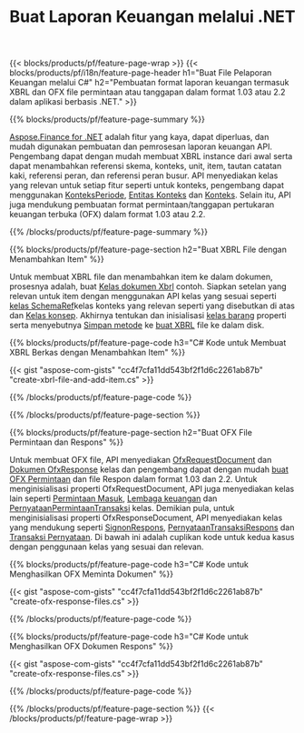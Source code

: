 ﻿---
title: Buat Laporan Keuangan melalui .NET
url: /id/net/create/
description:  C# kode untuk membuat Laporan Keuangan di XBRL, dan OFX file permintaan atau tanggapan melalui perpustakaan .NET.
---
{{< blocks/products/pf/feature-page-wrap >}}
{{< blocks/products/pf/i18n/feature-page-header h1="Buat File Pelaporan Keuangan melalui C#" h2="Pembuatan format laporan keuangan termasuk XBRL dan OFX file permintaan atau tanggapan dalam format 1.03 atau 2.2 dalam aplikasi berbasis .NET." >}}

{{% blocks/products/pf/feature-page-summary %}}

[Aspose.Finance for .NET](https://products.aspose.com/finance/net/) adalah fitur yang kaya, dapat diperluas, dan mudah digunakan pembuatan dan pemrosesan laporan keuangan API. Pengembang dapat dengan mudah membuat XBRL instance dari awal serta dapat menambahkan referensi skema, konteks, unit, item, tautan catatan kaki, referensi peran, dan 
referensi peran busur. API menyediakan kelas yang relevan untuk setiap fitur seperti untuk konteks, pengembang dapat menggunakan [KonteksPeriode](https://apireference.aspose.com/finance/net/aspose.finance.xbrl/contextperiod), [Entitas Konteks](https://apireference.aspose.com/finance/net/aspose.finance.xbrl/contextentity) dan [Konteks](https://apireference.aspose.com/finance/net/aspose.finance.xbrl/context). 
Selain itu, API juga mendukung pembuatan format permintaan/tanggapan pertukaran keuangan terbuka (OFX) dalam format 1.03 atau 2.2.

{{% /blocks/products/pf/feature-page-summary %}}

{{% blocks/products/pf/feature-page-section h2="Buat XBRL File dengan Menambahkan Item" %}}

Untuk membuat XBRL file dan menambahkan item ke dalam dokumen, prosesnya adalah, buat [Kelas dokumen Xbrl](https://apireference.aspose.com/finance/net/aspose.finance.xbrl/xbrldocument) contoh. Siapkan setelan yang relevan untuk item dengan menggunakan API kelas yang sesuai seperti [kelas SchemaRef](https://apireference.aspose.com/finance/net/aspose.finance.xbrl/schemaref)kelas konteks yang relevan seperti yang disebutkan di atas dan [Kelas konsep](https://apireference.aspose.com/finance/net/aspose.finance.xbrl/concept). Akhirnya tentukan dan inisialisasi [kelas barang](https://apireference.aspose.com/finance/net/aspose.finance.xbrl/item) properti serta menyebutnya [Simpan metode](https://apireference.aspose.com/finance/net/aspose.finance.xbrl.xbrldocument/save/methods/1) ke [buat XBRL](https://products.aspose.com/finance/net/create/xbrl/) file ke dalam disk.

{{% blocks/products/pf/feature-page-code h3="C# Kode untuk Membuat XBRL Berkas dengan Menambahkan Item" %}}

{{< gist "aspose-com-gists" "cc4f7cfa11dd543bf2f1d6c2261ab87b" "create-xbrl-file-and-add-item.cs" >}} 

{{% /blocks/products/pf/feature-page-code %}}

{{% /blocks/products/pf/feature-page-section %}}

{{% blocks/products/pf/feature-page-section h2="Buat OFX File Permintaan dan Respons" %}}


Untuk membuat OFX file, API menyediakan [OfxRequestDocument](https://apireference.aspose.com/finance/net/aspose.finance.ofx/ofxrequestdocument) dan [Dokumen OfxResponse](https://apireference.aspose.com/finance/net/aspose.finance.ofx/ofxresponsedocument) kelas dan pengembang dapat dengan mudah [buat OFX Permintaan](https://products.aspose.com/finance/net/create/ofx-request/) dan file Respon dalam format 1.03 dan 2.2. Untuk menginisialisasi properti OfxRequestDocument, API juga menyediakan kelas lain seperti [Permintaan Masuk](https://apireference.aspose.com/finance/net/aspose.finance.ofx.signon/signonrequest), [Lembaga keuangan](https://apireference.aspose.com/finance/net/aspose.finance.ofx.signon/financialinstitution) dan [PernyataanPermintaanTransaksi](https://apireference.aspose.com/finance/net/aspose.finance.ofx.bank/statementtransactionrequest) kelas. Demikian pula, untuk menginisialisasi properti OfxResponseDocument, API menyediakan kelas yang mendukung seperti [SignonRespons](https://apireference.aspose.com/finance/net/aspose.finance.ofx.signon/signonresponse),  [PernyataanTransaksiRespons](https://apireference.aspose.com/finance/net/aspose.finance.ofx.bank/statementtransactionresponse) dan [Transaksi Pernyataan](https://apireference.aspose.com/finance/net/aspose.finance.ofx/statementtransaction). Di bawah ini adalah cuplikan kode untuk kedua kasus dengan penggunaan kelas yang sesuai dan relevan.

{{% blocks/products/pf/feature-page-code h3="C# Kode untuk Menghasilkan OFX Meminta Dokumen" %}}

{{< gist "aspose-com-gists" "cc4f7cfa11dd543bf2f1d6c2261ab87b" "create-ofx-response-files.cs" >}} 

{{% /blocks/products/pf/feature-page-code %}}

{{% blocks/products/pf/feature-page-code h3="C# Kode untuk Menghasilkan OFX Dokumen Respons" %}}

{{< gist "aspose-com-gists" "cc4f7cfa11dd543bf2f1d6c2261ab87b" "create-ofx-response-files.cs" >}} 

{{% /blocks/products/pf/feature-page-code %}}

{{% /blocks/products/pf/feature-page-section %}}
{{< /blocks/products/pf/feature-page-wrap >}}